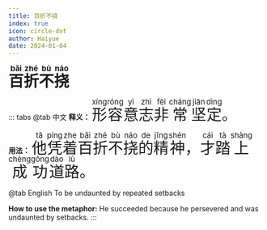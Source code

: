 ```yaml
---
title: 百折不挠
index: true
icon: circle-dot
author: Haiyue
date: 2024-01-04
---
```

<span style="font-size:30px;font-weight:bold;"><ruby>百<rt>bǎi</rt></ruby><ruby>折<rt>zhé</rt></ruby><ruby>不<rt>bù</rt></ruby><ruby>挠<rt>náo</rt></ruby></span>


::: tabs 
@tab 中文
**释义：** <span style="font-size:30px"><ruby>形<rt>xíng</rt></ruby><ruby>容<rt>róng</rt></ruby><ruby>意<rt>yì</rt></ruby><ruby>志<rt>zhì</rt></ruby><ruby>非<rt>fēi</rt></ruby><ruby>常<rt>cháng</rt></ruby><ruby>坚<rt>jiān</rt></ruby><ruby>定<rt>dìng</rt></ruby>。</span>

**用法：** <span style="font-size:30px"><ruby>他<rt>tā</rt></ruby><ruby>凭<rt>píng</rt></ruby><ruby>着<rt>zhe</rt></ruby><ruby>百<rt>bǎi</rt></ruby><ruby>折<rt>zhé</rt></ruby><ruby>不<rt>bù</rt></ruby><ruby>挠<rt>náo</rt></ruby><ruby>的<rt>de</rt></ruby><ruby>精<rt>jīng</rt></ruby><ruby>神<rt>shén</rt></ruby>，<ruby>才<rt>cái</rt></ruby><ruby>踏<rt>tà</rt></ruby><ruby>上<rt>shàng</rt></ruby><ruby>成<rt>chéng</rt></ruby><ruby>功<rt>gōng</rt></ruby><ruby>道<rt>dào</rt></ruby><ruby>路<rt>lù</rt></ruby>。</span>


@tab English
To be undaunted by repeated setbacks

**How to use the metaphor:** He succeeded because he persevered and was undaunted by setbacks.
:::
